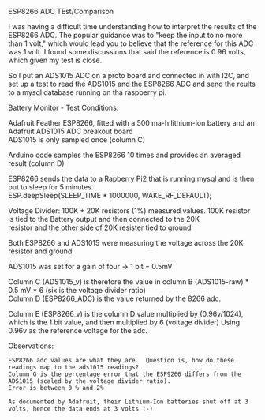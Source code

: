 ESP8266 ADC TEst/Comparison

I was having a difficult time understanding how to interpret the results of the ESP8266 ADC. The popular guidance
was to "keep the input to no more than 1 volt," which would lead you to believe that the reference for this
ADC was 1 volt.  I found some discussions that said the reference is 0.96 volts, which given my test is close.

So I put an ADS1015 ADC on a proto board and connected in with I2C, and set up a test to read the ADS1015 and the ESP8266 ADC and send the reults to a mysql database running on tha raspberry pi.

Battery Monitor - Test Conditions:

Adafruit Feather ESP8266, fitted with a 500 ma-h lithium-ion battery and an Adafruit ADS1015 ADC breakout board												
ADS1015 is only sampled once (column C)	

Arduino code samples the ESP8266 10 times and provides an averaged result (column D)

ESP8266 sends the data to a Rapberry Pi2 that is running mysql and  is then put to sleep for 5 minutes.			
		ESP.deepSleep(SLEEP_TIME * 1000000, WAKE_RF_DEFAULT);	

Voltage Divider:  100K + 20K resistors (1%) measured values. 100K resistor is tied to the Battery output and then connected to the 20K  
		resistor and the other side of 20K resister tied to ground	

Both ESP8266 and ADS1015 were measuring the voltage across the 20K resistor and ground

ADS1015 was set for a gain of four -> 1 bit = 0.5mV

Column C (ADS1015_v) is therefore the value in column B (ADS1015-raw) * 0.5 mV * 6 (six is the voltage divider ratio)												
Column D (ESP8266_ADC) is the value returned by the 8266 adc.

Column E (ESP8266_v) is the column D value multiplied by (0.96v/1024), which is the 1 bit value, and then multiplied by 6 (voltage 
          divider) Using 0.96v as the reference voltage for the adc.									
												
												
Observations:

	ESP8266 adc values are what they are.  Question is, how do these readings map to the ads1015 readings?												
	Column G is the percentage error that the ESP9266 differs from the ADS1015 (scaled by the voltage divider ratio).												
	Error is between 0 % and 2%

	As documented by Adafruit, their Lithium-Ion batteries shut off at 3 volts, hence the data ends at 3 volts :-)										
